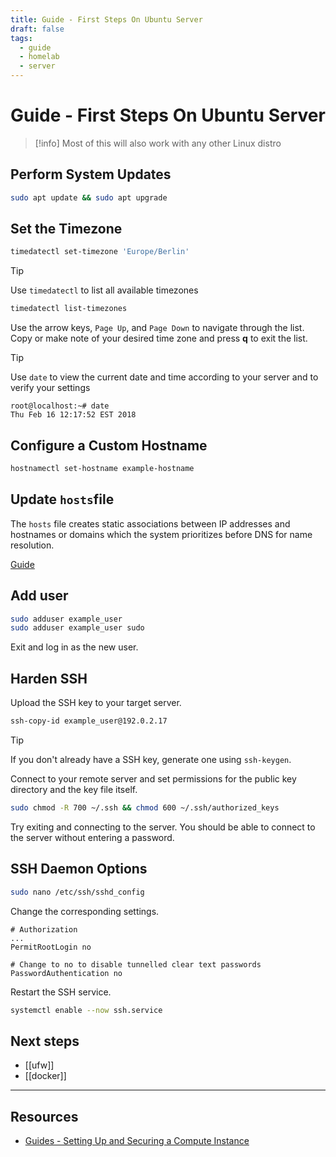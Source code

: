 ```yaml
---
title: Guide - First Steps On Ubuntu Server
draft: false
tags:
  - guide
  - homelab
  - server
---
```

# Guide - First Steps On Ubuntu Server

> [!info]
> Most of this will also work with any other Linux distro


## Perform System Updates

```bash
sudo apt update && sudo apt upgrade
```


## Set the Timezone

```bash
timedatectl set-timezone 'Europe/Berlin'
```

> [!tip]
> Use `timedatectl` to list all available timezones
> ```bash
> timedatectl list-timezones
> ```
> Use the arrow keys, `Page Up`, and `Page Down` to navigate through the list. Copy or make note of your desired time zone and press **q** to exit the list.

> [!tip]
> Use `date` to view the current date and time according to your server and to verify your settings
> ```
> root@localhost:~# date
> Thu Feb 16 12:17:52 EST 2018
> ```


## Configure a Custom Hostname

```bash
hostnamectl set-hostname example-hostname
```

## Update `hosts`file

The `hosts` file creates static associations between IP addresses and hostnames or domains which the system prioritizes before DNS for name resolution.

[Guide](https://www.linode.com/docs/products/compute/compute-instances/guides/set-up-and-secure/?tabs=linux%2Cmost-distributions%2Cubuntu-debian-kali-linux#update-your-systems-hosts-file)


## Add user

```bash
sudo adduser example_user
sudo adduser example_user sudo
```

Exit and log in as the new user.

## Harden SSH

Upload the SSH key to your target server.

```bash
ssh-copy-id example_user@192.0.2.17
```

> [!tip]
> If you don't already have a SSH key, generate one using `ssh-keygen`.

Connect to your remote server and set permissions for the public key directory and the key file itself.

```bash
sudo chmod -R 700 ~/.ssh && chmod 600 ~/.ssh/authorized_keys
```

Try exiting and connecting to the server. You should be able to connect to the server without entering a password.


## SSH Daemon Options

```bash
sudo nano /etc/ssh/sshd_config
```

Change the corresponding settings.

```aconf
# Authorization
...
PermitRootLogin no

# Change to no to disable tunnelled clear text passwords
PasswordAuthentication no
```
	
Restart the SSH service.

```bash
systemctl enable --now ssh.service
```


## Next steps
- [[ufw]]
- [[docker]]


---
## Resources
- [Guides - Setting Up and Securing a Compute Instance](https://www.linode.com/docs/products/compute/compute-instances/guides/set-up-and-secure/)
